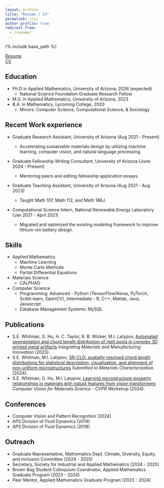 ```yaml
---
layout: archive
title: "Resume / CV"
permalink: /cv/
author_profile: true
redirect_from:
  - /resume/
---
```


{% include base_path %}

[Resume](https://whishei.github.io/files/Whitman_Sheila_Resume.pdf)  
[CV](https://whishei.github.io/files/Whitman_Sheila_Resume.pdf)  

## Education
* Ph.D in Applied Mathematics, University of Arizona, 2026 (expected)
    * National Science Foundation Graduate Research Fellow
* M.S. in Applied Mathematics, University of Arizona, 2023
* B.A. in Mathematics, Lycoming College, 2020
    * Minors: Computer Science, Computational Science, & Sociology 

## Recent Work experience
* Graduate Research Assistant, University of Arizona (Aug 2021 - Present)
    * Accelerating sustainable materials design by utilizing machine learning, computer vision, and natural language processing.
 
* Graduate Fellowship Writing Consultant, University of Arizona (June 2024 - Present)
    * Mentoring peers and editing fellowship application essays.

* Graduate Teaching Assistant, University of Arizona (Aug 2021 - Aug 2023)
    * Taught Math 107, Math 112, and Math 186J.

* Computational Science Intern, National Renewable Energy Laboratory (Jan 2021 - April 2021)
    * Migrated and optimized the existing modeling framework to improve lithium-ion battery design.
   

## Skills
* Applied Mathematics
  * Machine Learning 
  * Monte Carlo Methods
  * Partial Differential Equations
* Materials Science
  * CALPHAD
* Computer Science
  * Programming: Advanced - Python (TensorFlow/Keras, PyTorch, Scikit-learn, OpenCV), Intermediate - R, C++, Matlab, Java, Javascript
  * Database Management Systems: MySQL

## Publications
* S.E. Whitman, G. Hu, H. C. Taylor, R. B. Wicker, M.I. Latypov, [Automated segmentation and chord length distribution of melt pools in complex 3D printed metal artifacts](https://link.springer.com/article/10.1007/s40192-023-00329-z) *Integrating Materials and Manufacturing Innovation* (2023).
* S.E. Whitman, M.I. Latypov, [SR-CLD: spatially-resolved chord length distributions for statistical description, visualization, and alignment of non-uniform microstructures](https://arxiv.org/abs/2409.03729) *Submitted to Materials Characterization* (2024).
* S.E. Whitman, G. Hu, M.I. Latypov, [Learning microstructure–property relationships in materials with robust features from vision transformers](https://openaccess.thecvf.com/content/CVPR2024W/CV4MS/papers/Whitman_Learning_Microstructure--Property_Relationships_in_Materials_with_Robust_Features_from_Vision_CVPRW_2024_paper.pdf) *Computer Vision for Materials Science - CVPR Workshop* (2024).
  
## Conferences
* Computer Vision and Pattern Recognition (2024)
* APS Division of Fluid Dynamics (2019)
* APS Division of Fluid Dynamics (2018)
  
  
## Outreach 
* Graduate Representative, Mathematics Dept. Climate, Diversity, Equity, and Inclusion Committee (2024 - 2025)
* Secretary, Society for Industrial and Applied Mathematics (2024 - 2025)
* Brown Bag Student Colloquium Coordinator, Applied Mathematics Graduate Program (2023 - 2024)
* Peer Mentor, Applied Mathematics Graduate Program (2023 - 2024)
